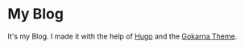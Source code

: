# My Blog

It's my Blog. I made it with the help of [Hugo](https://github.com/gohugoio/hugo) and the [Gokarna Theme](https://github.com/gokarna-theme/gokarna-hugo).

